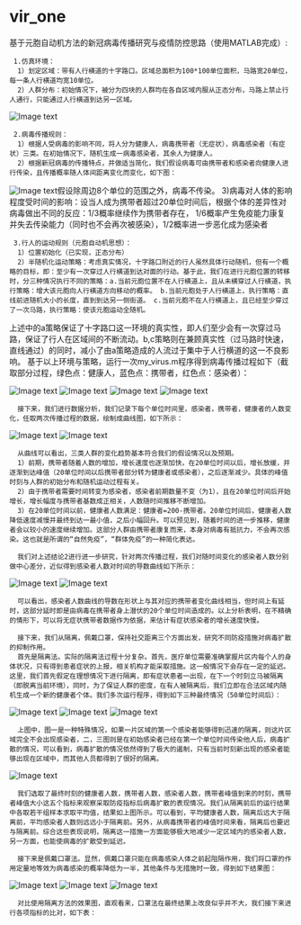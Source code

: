 # vir_one
 基于元胞自动机方法的新冠病毒传播研究与疫情防控思路（使用MATLAB完成）:
	
     1.仿真环境：
      1）划定区域：带有人行横道的十字路口。区域总面积为100*100单位面积，马路宽20单位，每一条人行横道均宽10单位。
      2）人群分布：初始情况下，被分为四块的人群均在各自区域内服从正态分布，马路上禁止行人通行，只能通过人行横道到达另一区域。
![Image text](https://github.com/JunkWarrior001/vir_one/blob/master/init_people.png)
     
     2.病毒传播规则：
      1）根据人受病毒的影响不同，将人分为健康人，病毒携带者（无症状），病毒感染者（有症状）三类。在初始情况下，随机生成一病毒感染者，其余人为健康人。
      2）根据新冠病毒的传播特点，并做适当简化，我们假设病毒可由携带者和感染者向健康人进行传染，且传播概率随人体间距离变化而变化，如下图：            
![Image text](https://github.com/JunkWarrior001/vir_one/blob/master/virus_spread.png)假设除周边8个单位的范围之外，病毒不传染。
      3)病毒对人体的影响程度受时间的影响：设当人成为携带者超过20单位时间后，根据个体的差异性对病毒做出不同的反应：1/3概率继续作为携带者存在，
      1/6概率产生免疫能力康复并失去传染能力（同时也不会再次被感染），1/2概率进一步恶化成为感染者
     
     3.行人的运动规则（元胞自动机思想）：
      1）位置初始化（已实现，正态分布）
      2）半随机化运动策略：考虑真实情况，十字路口附近的行人虽然具体行动随机，但有一个概略的目标，即：至少有一次穿过人行横道到达对面的行动。基于此，我们在进行元胞位置的转移时，分三种情况执行不同的策略：a.当前元胞位置不在人行横道上，且从未横穿过人行横道，执行策略：增大该元胞向人行横道方向移动的概率。 b.当前元胞处于人行横道上，执行策略：直线前进随机大小的长度，直到到达另一侧街道。 c.当前元胞不在人行横道上，且已经至少穿过了一次马路，执行策略：使该元胞运动全随机。
   上述中的a策略保证了十字路口这一环境的真实性，即人们至少会有一次穿过马路，保证了行人在区域间的不断流动。b,c策略则在兼顾真实性（过马路时快速，直线通过）的同时，减小了由a策略造成的人流过于集中于人行横道的这一不良影响。
   基于以上环境与策略，运行一次my_virus.m程序得到病毒传播过程如下（截取部分过程，绿色点：健康人，蓝色点：携带者，红色点：感染者）：

![Image text](https://github.com/JunkWarrior001/vir_one/blob/master/virus_spread1.png)
![Image text](https://github.com/JunkWarrior001/vir_one/blob/master/virus_spread2.png)
![Image text](https://github.com/JunkWarrior001/vir_one/blob/master/virus_spread3.png)
![Image text](https://github.com/JunkWarrior001/vir_one/blob/master/virus_spread4.png)

      接下来，我们进行数据分析，我们记录下每个单位时间里，感染者，携带者，健康者的人数变化，任取两次传播过程的数据，绘制成曲线图，如下所示：
![Image text](https://github.com/JunkWarrior001/vir_one/blob/master/virus_data1.png)
![Image text](https://github.com/JunkWarrior001/vir_one/blob/master/virus_data2.png)

      从曲线可以看出，三类人群的变化趋势基本符合我们的假设情况以及预期。
      1）前期，携带者随着人数的增加，增长速度也逐渐加快，在20单位时间以后，增长放缓，并逐渐到达峰值（20单位时间以后携带者部分转为健康者或感染者），之后逐渐减少。具体的峰值时刻与人群的初始分布和随机运动过程有关。
      2）由于携带者需要时间转变为感染者，感染者前期数量不变（为1），且在20单位时间后开始增长，增长幅度与携带者基数成正相关，人数随时间推移不断增加。
      3）在20单位时间以前，健康者人数满足：健康者=200-携带者。20单位时间后，健康者人数降低速度减慢并最终到达一最小值，之后小幅回升。可以预见到，随着时间的进一步推移，健康者会以较小的速度继续增加。这部分人群由携带者康复而来，本身对病毒有抵抗力，不会再次感染。这也就是所谓的“自然免疫”，“群体免疫”的一种简化表达。
      
      我们对上述结论2进行进一步研究，针对两次传播过程，我们对随时间变化的感染者人数分别做中心差分，近似得到感染者人数对时间的导数曲线如下所示：
![Image text](https://github.com/JunkWarrior001/vir_one/blob/master/virus_chafen1.png)
![Image text](https://github.com/JunkWarrior001/vir_one/blob/master/virus_chafen2.png)

      可以看出，感染者人数曲线的导数在形状上与其对应的携带者变化曲线相当，但时间上有延时，这部分延时即是由病毒在携带者身上潜伏的20个单位时间造成的。以上分析表明，在不精确的情形下，可以将无症状携带者数据作为依据，来估计有症状感染者的增长速度快慢。
     
      接下来，我们从隔离，佩戴口罩，保持社交距离三个方面出发，研究不同防疫措施对病毒扩散的抑制作用。
      首先是隔离法。实际的隔离法过程十分复杂。首先，医疗单位需要准确掌握片区内每个人的身体状况，只有得到患者症状的上报，相关机构才能采取措施。这一般情况下会存在一定的延迟。这里，我们首先假定在理想情况下进行隔离，即有症状患者一出现，在下一个时刻立马被隔离（即脱离当前环境），同时，为了保证人群的密度，在有人被隔离后，我们立即在合法区域内随机生成一个新的健康者个体。我们多次运行程序，得到如下三种最终情况（50单位时间后）：
 ![Image text](https://github.com/JunkWarrior001/vir_one/blob/master/virus_data_geli.png)
 ![Image text](https://github.com/JunkWarrior001/vir_one/blob/master/virus_data_geli2.png)
 ![Image text](https://github.com/JunkWarrior001/vir_one/blob/master/virus_data_geli3.png)
 
      上图中，图一是一种特殊情况，如果一片区域的第一个感染者能够得到迅速的隔离，则这片区域完全不会出现感染者，二，三图则是在初始感染者已经在第一个单位时间传染他人后，病毒扩散的情况，可以看到，病毒扩散的情况依然得到了极大的遏制，只有当前时刻新出现的感染者能够出现在区域中，而其他人员都得到了很好的隔离。
 ![Image text](https://github.com/JunkWarrior001/vir_one/blob/master/virus_geli_anly.png)
 
      我们选取了最终时刻的健康者人数，携带者人数，感染者人数，携带者峰值到来的时刻，携带者峰值大小这五个指标来观察采取防疫指标后病毒扩散的表现情况。我们从隔离前后的运行结果中各取若干组样本求取平均值，结果如上图所示。可以看到，平均健康者人数，隔离后远大于隔离前，平均感染者人数则远远小于隔离前。另外，从病毒携带者的峰值时间来看，隔离后也要迟与隔离前。综合这些表现说明，隔离这一措施一方面能够极大地减少一定区域内的感染者人数，另一方面，也能使病毒的扩散受到延迟。
      
      接下来是佩戴口罩法。显然，佩戴口罩只能在病毒感染人体之前起阻隔作用，我们将口罩的作用定量地等效为病毒感染的概率降低为一半，其他条件与无措施时一致，得到如下结果图：
![Image text](https://github.com/JunkWarrior001/vir_one/blob/master/virus_data_kouzhao.png)
![Image text](https://github.com/JunkWarrior001/vir_one/blob/master/virus_data_kouzhao2.png)
![Image text](https://github.com/JunkWarrior001/vir_one/blob/master/virus_data_kouzhao3.png)

      对比使用隔离方法的效果图，直观看来，口罩法在最终结果上改良似乎并不大，我们接下来进行各项指标的比对，如下表：
      
	
